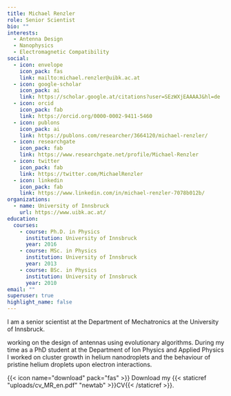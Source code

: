 ```yaml
---
title: Michael Renzler
role: Senior Scientist
bio: ""
interests:
  - Antenna Design
  - Nanophysics
  - Electromagnetic Compatibility
social:
  - icon: envelope
    icon_pack: fas
    link: mailto:michael.renzler@uibk.ac.at
  - icon: google-scholar
    icon_pack: ai
    link: https://scholar.google.at/citations?user=SEzWXjEAAAAJ&hl=de
  - icon: orcid
    icon_pack: fab
    link: https://orcid.org/0000-0002-9411-5460
  - icon: publons
    icon_pack: ai
    link: https://publons.com/researcher/3664120/michael-renzler/
  - icon: researchgate
    icon_pack: fab
    link: https://www.researchgate.net/profile/Michael-Renzler
  - icon: twitter
    icon_pack: fab
    link: https://twitter.com/MichaelRenzler
  - icon: linkedin
    icon_pack: fab
    link: https://www.linkedin.com/in/michael-renzler-7078b012b/
organizations:
  - name: University of Innsbruck
    url: https://www.uibk.ac.at/
education:
  courses:
    - course: Ph.D. in Physics
      institution: University of Innsbruck
      year: 2016
    - course: MSc. in Physics
      institution: University of Innsbruck
      year: 2013
    - course: BSc. in Physics
      institution: University of Innsbruck
      year: 2010
email: ""
superuser: true
highlight_name: false
---
```


I am a senior scientist at the Department of Mechatronics at the University of Innsbruck.

working on the design of antennas using evolutionary algorithms. During my time as a PhD student at the Department of Ion Physics and Applied Physics I worked on cluster growth in helium nanodroplets and the behaviour of pristine helium droplets upon electron interactions.


{{< icon name="download" pack="fas" >}} Download my {{< staticref "uploads/cv_MR_en.pdf" "newtab" >}}CV{{< /staticref >}}.
